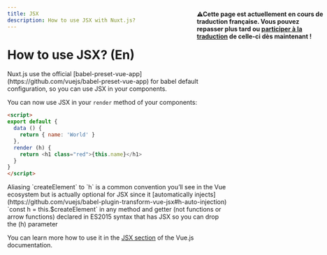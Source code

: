 ```yaml
---
title: JSX
description: How to use JSX with Nuxt.js?
---
```


# How to use JSX? (En)

<p style="width: 294px;position: fixed; top : 64px; right: 4px;" class="Alert Alert--orange"><strong>⚠Cette page est actuellement en cours de traduction française. Vous pouvez repasser plus tard ou <a href="https://github.com/vuejs-fr/nuxt" target="_blank">participer à la traduction</a> de celle-ci dès maintenant !</strong></p><p>Nuxt.js use the official [babel-preset-vue-app](https://github.com/vuejs/babel-preset-vue-app) for babel default configuration, so you can use JSX in your components.</p>

You can now use JSX in your `render` method of your components:

```html
<script>
export default {
  data () {
    return { name: 'World' }
  },
  render (h) {
    return <h1 class="red">{this.name}</h1>
  }
}
</script>
```

<p class="Alert Alert--info">Aliasing `createElement` to `h` is a common convention you’ll see in the Vue ecosystem but is actually optional for JSX since it [automatically injects](https://github.com/vuejs/babel-plugin-transform-vue-jsx#h-auto-injection) `const h = this.$createElement` in any method and getter (not functions or arrow functions) declared in ES2015 syntax that has JSX so you can drop the (h) parameter</p>

You can learn more how to use it in the [JSX section](https://vuejs.org/v2/guide/render-function.html#JSX) of the Vue.js documentation.
